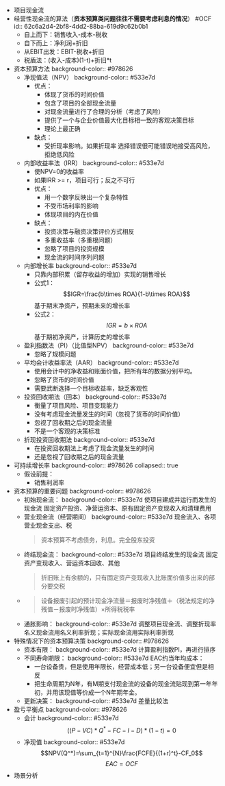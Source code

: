 - 项目现金流
- 经营性现金流的算法（**资本预算类问题往往不需要考虑利息的情况**） #OCF
  id:: 62c6a2d4-2bf8-4dd2-88ba-619d9c62b0b1
	- 自上而下：销售收入-成本-税收
	- 自下而上：净利润+折旧
	- 从EBIT出发：EBIT-税收+折旧
	- 税盾法：(收入-成本)(1-t)+折旧*t
- 资本预算方法
  background-color:: #978626
	- 净现值法（NPV）
	  background-color:: #533e7d
		- 优点：
		  * 体现了货币的时间价值
		  * 包含了项目的全部现金流量
		  * 对现金流量进行了合理的分析（考虑了风险）
		  * 提供了一个与企业价值最大化目标相一致的客观决策目标
		  * 理论上最正确
		- 缺点：
		  * 受折现率影响。如果折现率 选择错误很可能错误地接受高风险，拒绝低风险
	- 内部收益率法（IRR）
	  background-color:: #533e7d
		- 使NPV=0的收益率
		- 如果IRR >= r，项目可行；反之不可行
		- 优点：
		  * 用一个数字反映出一个复杂特性
		  * 不受市场利率的影响
		  * 体现项目的内在价值
		- 缺点：
		  * 投资决策与融资决策评价方式相反
		  * 多重收益率（多重根问题）
		  * 忽略了项目的投资规模
		  * 现金流的时间序列问题
	- 内部增长率
	  background-color:: #533e7d
		- 只靠内部积累（留存收益的增加）实现的销售增长
		- 公式1：$$IGR=\frac{b\times ROA}{1-b\times ROA}$$基于期末净资产，预期未来的增长率
		- 公式2：$$IGR=b\times ROA$$基于期初净资产，计算历史的增长率
	- 盈利指数法（PI）（比值型NPV）
	  background-color:: #533e7d
		- 忽略了规模问题
	- 平均会计收益率法（AAR）
	  background-color:: #533e7d
		- 使用会计中的净收益和账面价值，把所有年的数据分别平均。
		- 忽略了货币的时间价值
		- 需要武断选择一个目标收益率，缺乏客观性
	- 投资回收期法（回本）
	  background-color:: #533e7d
		- 衡量了项目风险、项目变现能力
		- 没有考虑现金流量发生的时间（忽视了货币的时间价值）
		- 忽视了回收期之后的现金流量
		- 不是一个客观的决策标准
	- 折现投资回收期法
	  background-color:: #533e7d
		- 在投资回收期法上考虑了现金流量发生的时间
		- 还是忽视了回收期之后的现金流量
- 可持续增长率
  background-color:: #978626
  collapsed:: true
	- 假设前提：
	  * 销售利润率
- 资本预算的重要问题
  background-color:: #978626
	- 初始现金流：
	  background-color:: #533e7d
	  使项目建成并运行而发生的现金流
	  固定资产投资、净营运资本、原有固定资产变现收入和清理费用
	- 营业现金流（经营期间）
	  background-color:: #533e7d
	  现金流入、各项营业现金支出、税
	  > 资本预算不考虑债务，利息。完全股东投资
	- 终结现金流：
	  background-color:: #533e7d
	  项目终结发生的现金流
	  固定资产变现收入、营运资本回收、其他
	  > 折旧账上有余额的，只有固定资产变现收入比账面价值多出来的部分要交税
	- >设备报废引起的预计现金净流量＝报废时净残值＋（税法规定的净残值－报废时净残值）×所得税税率
	- 通胀影响：
	  background-color:: #533e7d
	  调整项目现金流、调整折现率
	  名义现金流用名义利率折现；实际现金流用实际利率折现
- 特殊情况下的资本预算决策
  background-color:: #978626
	- 资本有限：
	  background-color:: #533e7d
	  计算盈利指数PI，再进行排序
	- 不同寿命期限：
	  background-color:: #533e7d
	  EAC约当年均成本：
	  * 一台设备贵，但是使用年限长，经营成本低；另一台设备便宜但是相反
	  * 把生命周期为N年，有M期支付现金流的设备的现金流贴现到第一年年初，并用该现值等价成一个N年期年金。
	- 更新决策：
	  background-color:: #533e7d
	  差量比较法
- 盈亏平衡点
  background-color:: #978626
	- 会计
	  background-color:: #533e7d
	  $$((P-VC)*Q^*-FC-I-D)*(1-t)=0$$
	- 净现值
	  background-color:: #533e7d
	  $$NPV(Q^*)=\sum_{t=1}^{N}\frac{FCFE}{(1+r)^t}-CF_0$$
	  $$EAC=OCF$$
- 场景分析